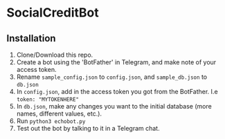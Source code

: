 # SocialCreditBot

## Installation
1. Clone/Download this repo.
2. Create a bot using the 'BotFather' in Telegram, and make note of your access token.
3. Rename `sample_config.json` to `config.json`, and `sample_db.json` to `db.json`
4. In `config.json`, add in the access token you got from the BotFather. I.e `token: "MYTOKENHERE"`
5. In `db.json`, make any changes you want to the initial database (more names, different values, etc.).
6. Run `python3 echobot.py`
7. Test out the bot by talking to it in a Telegram chat.
